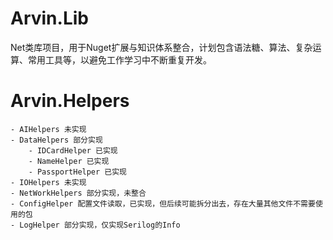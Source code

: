 # Arvin.Lib
Net类库项目，用于Nuget扩展与知识体系整合，计划包含语法糖、算法、复杂运算、常用工具等，以避免工作学习中不断重复开发。

# Arvin.Helpers
	- AIHelpers 未实现
	- DataHelpers 部分实现
		- IDCardHelper 已实现
		- NameHelper 已实现
		- PassportHelper 已实现
	- IOHelpers 未实现
	- NetWorkHelpers 部分实现，未整合
	- ConfigHelper 配置文件读取，已实现，但后续可能拆分出去，存在大量其他文件不需要使用的包
	- LogHelper 部分实现，仅实现Serilog的Info

